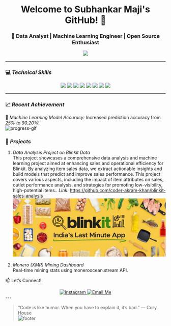 <div align="center">
  
 

  <h1>Welcome to Subhankar Maji's GitHub! 👋</h1>
  
  <h3>🚀 Data Analyst | Machine Learning Engineer | Open Source Enthusiast</h3>

   <img src="https://media.giphy.com/media/qgQUggAC3Pfv687qPC/giphy.gif" width="600" />

</div>

---

### 💻 *Technical Skills*  
<div align="center">
  <img src="https://img.shields.io/badge/Python-%2314354C.svg?style=for-the-badge&logo=python&logoColor=white" />
  <img src="https://img.shields.io/badge/PostgreSQL-%23336791.svg?style=for-the-badge&logo=postgresql&logoColor=white" />
  <img src="https://img.shields.io/badge/SQL-%2300758F.svg?style=for-the-badge&logo=sqlite&logoColor=white" />
  <img src="https://img.shields.io/badge/Tableau-E97627.svg?style=for-the-badge&logo=Tableau&logoColor=white" />
  <img src="https://img.shields.io/badge/NumPy-%23013243.svg?style=for-the-badge&logo=numpy&logoColor=white" />
  <img src="https://img.shields.io/badge/pandas-%23150458.svg?style=for-the-badge&logo=pandas&logoColor=white" />
  <img src="https://img.shields.io/badge/scikit--learn-%23F7931E.svg?style=for-the-badge&logo=scikit-learn&logoColor=white" />
  <img src="https://img.shields.io/badge/VS_Code-%23007ACC.svg?style=for-the-badge&logo=visual-studio-code&logoColor=white" />
</div>

---
### 📈 *Recent Achievement*  
🌟 *Machine Learning Model Accuracy:* Increased prediction accuracy from *25% to 90.20%*!  
![progress-gif](https://media.giphy.com/media/LmNwrBhejkK9EFP504/giphy.gif)

### 🔨 *Projects*  
1. *Data Analysis Project on Blinkit Data*  
   This project showcases a comprehensive data analysis and machine learning project aimed at enhancing sales and operational efficiency for Blinkit. By analyzing item sales data, we extract actionable insights and build models that predict and improve sales performance. This project covers various aspects, including the impact of item attributes on sales, outlet performance analysis, and strategies for promoting low-visibility, high-potential items..
*Link:* https://github.com/coder-akram-khan/blinkit-sales-analysis  
   <img src="https://github.com/subhankarmaji12/blinkit-sales-analysis/blob/main/BlinkitDataAnalysis.png?raw=true" />

3. *Monero (XMR) Mining Dashboard*  
   Real-time mining stats using moneroocean.stream API.


📫 Let’s Connect!
<div align="center"> <a href="https://www.instagram.com/_subhankarmaji" target="_blank"> <img src="https://img.shields.io/badge/Instagram-%23E4405F.svg?style=for-the-badge&logo=Instagram&logoColor=white" alt="Instagram"> </a> <a href="mailto:subhankarmajiwork@gmail.com" target="_blank"> <img src="https://img.shields.io/badge/Email-%23D14836.svg?style=for-the-badge&logo=Gmail&logoColor=white" alt="Email Me"> </a> </div>
---

> “Code is like humor. When you have to explain it, it’s bad.” — Cory House  
![footer](https://media.giphy.com/media/3o7aD2saalBwwftBIY/giphy.gif)

